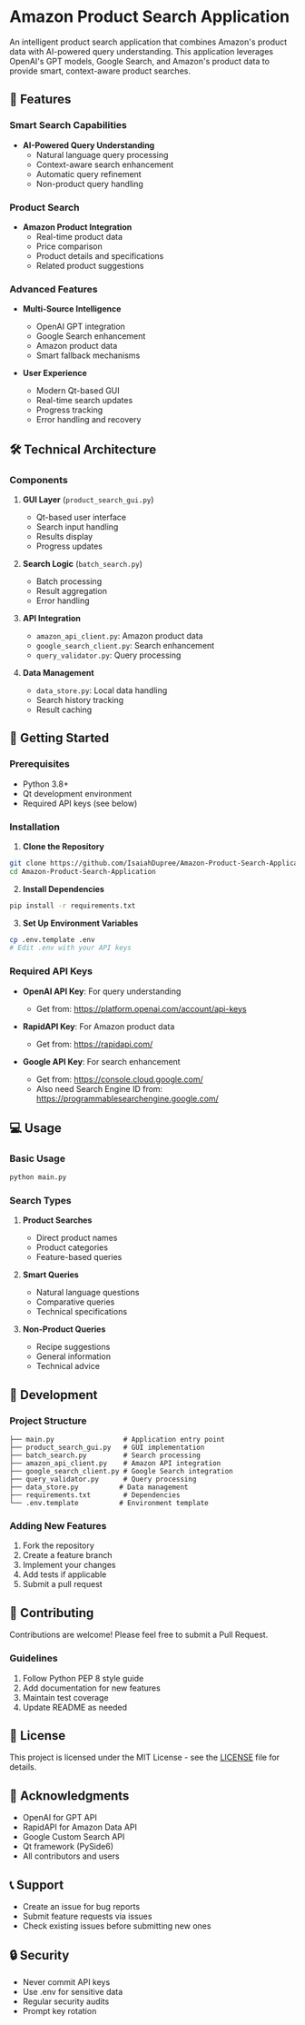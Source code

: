 # Amazon Product Search Application

An intelligent product search application that combines Amazon's product data with AI-powered query understanding. This application leverages OpenAI's GPT models, Google Search, and Amazon's product data to provide smart, context-aware product searches.

## 🌟 Features

### Smart Search Capabilities
- **AI-Powered Query Understanding**
  - Natural language query processing
  - Context-aware search enhancement
  - Automatic query refinement
  - Non-product query handling

### Product Search
- **Amazon Product Integration**
  - Real-time product data
  - Price comparison
  - Product details and specifications
  - Related product suggestions

### Advanced Features
- **Multi-Source Intelligence**
  - OpenAI GPT integration
  - Google Search enhancement
  - Amazon product data
  - Smart fallback mechanisms

- **User Experience**
  - Modern Qt-based GUI
  - Real-time search updates
  - Progress tracking
  - Error handling and recovery

## 🛠️ Technical Architecture

### Components
1. **GUI Layer** (`product_search_gui.py`)
   - Qt-based user interface
   - Search input handling
   - Results display
   - Progress updates

2. **Search Logic** (`batch_search.py`)
   - Batch processing
   - Result aggregation
   - Error handling

3. **API Integration**
   - `amazon_api_client.py`: Amazon product data
   - `google_search_client.py`: Search enhancement
   - `query_validator.py`: Query processing

4. **Data Management**
   - `data_store.py`: Local data handling
   - Search history tracking
   - Result caching

## 🚀 Getting Started

### Prerequisites
- Python 3.8+
- Qt development environment
- Required API keys (see below)

### Installation

1. **Clone the Repository**
```bash
git clone https://github.com/IsaiahDupree/Amazon-Product-Search-Application.git
cd Amazon-Product-Search-Application
```

2. **Install Dependencies**
```bash
pip install -r requirements.txt
```

3. **Set Up Environment Variables**
```bash
cp .env.template .env
# Edit .env with your API keys
```

### Required API Keys
- **OpenAI API Key**: For query understanding
  - Get from: https://platform.openai.com/account/api-keys
  
- **RapidAPI Key**: For Amazon product data
  - Get from: https://rapidapi.com/
  
- **Google API Key**: For search enhancement
  - Get from: https://console.cloud.google.com/
  - Also need Search Engine ID from: https://programmablesearchengine.google.com/

## 💻 Usage

### Basic Usage
```bash
python main.py
```

### Search Types
1. **Product Searches**
   - Direct product names
   - Product categories
   - Feature-based queries

2. **Smart Queries**
   - Natural language questions
   - Comparative queries
   - Technical specifications

3. **Non-Product Queries**
   - Recipe suggestions
   - General information
   - Technical advice

## 🔧 Development

### Project Structure
```
├── main.py                 # Application entry point
├── product_search_gui.py   # GUI implementation
├── batch_search.py         # Search processing
├── amazon_api_client.py    # Amazon API integration
├── google_search_client.py # Google Search integration
├── query_validator.py      # Query processing
├── data_store.py          # Data management
├── requirements.txt        # Dependencies
└── .env.template          # Environment template
```

### Adding New Features
1. Fork the repository
2. Create a feature branch
3. Implement your changes
4. Add tests if applicable
5. Submit a pull request

## 🤝 Contributing
Contributions are welcome! Please feel free to submit a Pull Request.

### Guidelines
1. Follow Python PEP 8 style guide
2. Add documentation for new features
3. Maintain test coverage
4. Update README as needed

## 📝 License
This project is licensed under the MIT License - see the [LICENSE](LICENSE) file for details.

## 🙏 Acknowledgments
- OpenAI for GPT API
- RapidAPI for Amazon Data API
- Google Custom Search API
- Qt framework (PySide6)
- All contributors and users

## 📞 Support
- Create an issue for bug reports
- Submit feature requests via issues
- Check existing issues before submitting new ones

## 🔒 Security
- Never commit API keys
- Use .env for sensitive data
- Regular security audits
- Prompt key rotation
